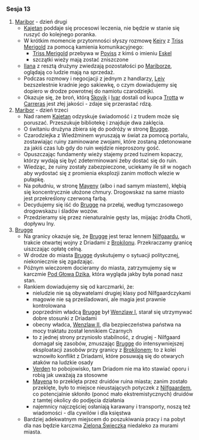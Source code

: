 ### Sesja 13
1. [Maribor](#l_maribor) - dzień drugi
    * [Kajetan](#g_kajetan) poddaje się procesowi leczenia, nie będzie w stanie się ruszyć do kolejnego poranka.
    * W krótkim momencie przytomności słyszy rozmowę [Keiry](#p_keira_metz) z [Triss Merigold](#p_triss_merigold) za pomocą kamienia komunikacyjnego:
        * [Triss Merigold](#p_triss_merigold) przebywa w [Poviss](#l_poviss) z kimś o imieniu [Eskel](#p_eskel)
        * szczątki wieży mają zostać zniszczone
    * [Ilana](#g_ilana) z resztą drużyny zwiedzają pozostałości po [Mariborze](#l_maribor), oglądają co ludzie mają na sprzedaż.
    * Podczas rozmowy i negocjacji z jednym z handlarzy, [Leiv](#p_leiv) bezszelestnie kradnie jego sakiewkę, o czym dowiadujemy się dopiero w drodze powrotnej do namiotu czarodziejki.
    * Okazuje się, że broń, którą [Skovik](#p_skovik) i [Ivar](#p_ivar) dostali od kupca [Trotta](#p_trott) w [Carreras](#l_carreras) jest złej jakości - zdaje się przerastać rdzą.
2. [Maribor](#l_maribor) - dzień trzeci
    * Nad ranem [Kajetan](#g_kajetan) odzyskuje świadomość i z trudem może się poruszać. Przeszukuje bibliotekę i znajduje dwa zaklęcia.
    * O świtaniu drużyna zbiera się do podróży w stronę [Brugge](#l_brugge).
    * Czarodziejka z Wiedźminem wyruszają w świat za pomocą portalu, zostawiając ruiny zaminowane zwojami, które zostaną zdetonowane za jakiś czas lub gdy do ruin wejdzie nieproszony gość.
    * Opuszczając fundamenty wieży stajemy przed tuzinem kopaczy, którzy wydają się być zdeterminowani żeby dostać się do ruin.
    * Wiedząc, że ruiny zostały zabezpieczone, uciekamy ile sił w nogach aby wydostać się z promienia eksplozji zanim motłoch wlezie w pułapkę.
    * Na południu, w stronę [Mayeny](#l_mayena) (albo i nad samym miastem), kłębią się koncentrycznie ułożone chmury. Drogowskaz na same miasto jest przekreślony czerwoną farbą.
    * Decydujemy się iść do [Brugge](#l_brugge) na przełaj, według tymczasowego drogowskazu i śladów wozów.
    * Przedzieramy się przez nienaturalnie gęsty las, mijając źródła Chotli, dopływu Iny.
3. [Brugge](#l_brugge)
    * Na granicy okazuje się, że [Brugge](#l_brugge) jest teraz lennem [Nilfgaardu](#l_nilfgaard), w trakcie otwartej wojny z Driadami z [Brokilonu](#l_brokilon). Przekraczamy granicę uiszczając opłatę celną.
    * W drodze do miasta [Brugge](#l_m_brugge) dyskutujemy o sytuacji politycznej, niekoniecznie się zgadzając.
    * Późnym wieczorem docieramy do miasta, zatrzymujemy się w karczmie [Pod Głową Dzika](#l_glowa_dzika), która wygląda jakby była ponad nasz stan.
    * Rankiem dowiadujemy się od karczmarki, że:
        * nieludzie nie są obywatelami drugiej klasy pod Nilfgaardczykami
        * magowie nie są prześladowani, ale magia jest prawnie kontrolowana
        * poprzednim władcą [Brugge](#l_brugge) był [Wenzlaw I](#p_krol_wenzlaw_i), starał się utrzymywać dobre stosunki z Driadami
        * obecny władca, [Wenzlaw II](#p_krol_wenzlaw_ii), dla bezpieczeństwa państwa na mocy traktatu został lennikiem Czarnych
        * to z jednej strony przyniosło stabilność, z drugiej - Nilfgaard domagał się zasobów, zmuszając [Brugge](#l_brugge) do intensywniejszej eksploatacji zasobów przy granicy z [Brokilonem](#l_brokilon); to z kolei wznowiło konflikt z Driadami, które posuwają się do otwarych ataków na ludzkie osady
        * [Verden](#l_verden) to pobojowisko, tam Driadom nie ma kto stawiać oporu i robią jak uważają za stosowne
        * [Mayena](#l_mayena) to przeklęta przez druidów ruina miasta; zanim zostało przeklęte, było to miejsce nieustających potyczek z [Nilfgaardem](#l_nilfgaard), co potencjalnie skłoniło (ponoć mało ekstremistycznych) druidów z tamtej okolicy do podjęcia działania
        * najemnicy najczęściej osłaniają karawany i transporty, noszą też wiadomości - dla cywilów i dla księstwa
    * Bardziej adekwatnym miejscem do poszukiwania pracy i na pobyt dla nas będzie karczma [Zielona Świeczka](#l_zielona_swieczka) niedaleko za murami miasta.
